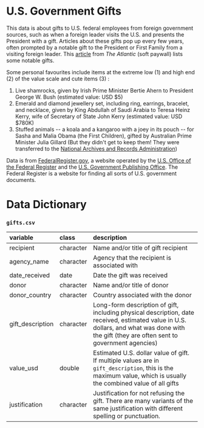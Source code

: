 # U.S. Government Gifts



This data is about gifts to U.S. federal employees from foreign government sources, such as when a foreign leader visits the U.S. and presents the President with a gift. Articles about these gifts pop up every few years, often prompted by a notable gift to the President or First Family from a visiting foreign leader. This [article](https://www.theatlantic.com/politics/archive/2016/02/the-unusual-gifts-given-to-presidents/462831/) from *The Atlantic* (soft paywall) lists some notable gifts.

Some personal favourites include items at the extreme low (1) and high end (2) of the value scale and cute items (3) :

1. Live shamrocks, given by Irish Prime Minister Bertie Ahern to President George W. Bush (estimated value: USD $5)
2. Emerald and diamond jewellery set, including ring, earrings, bracelet, and necklace, given by King Abdullah of Saudi Arabia to Teresa Heinz Kerry, wife of Secretary of State John Kerry (estimated value: USD $780K)
3. Stuffed animals -- a koala and a kangaroo with a joey in its pouch -- for Sasha and Malia Obama (the First Children), gifted by Australian Prime Minister Julia Gillard (But they didn't get to keep them! They were transferred to the [National Archives and Records Administration](https://en.wikipedia.org/wiki/National_Archives_and_Records_Administration))



Data is from [FederalRegister.gov](https://www.federalregister.gov/), a website operated by the [U.S. Office of the Federal Register](http://www.archives.gov/federal-register/) and the [U.S. Government Publishing Office](http://www.gpo.gov/). The Federal Register is a website for finding all sorts of U.S. government documents.



# Data Dictionary

### `gifts.csv`

| variable         | class     | description                                                  |
| :--------------- | :-------- | :----------------------------------------------------------- |
| recipient        | character | Name and/or title of gift recipient                          |
| agency_name      | character | Agency that the recipient is associated with                 |
| date_received    | date      | Date the gift was received                                   |
| donor            | character | Name and/or title of donor                                   |
| donor_country    | character | Country associated with the donor                            |
| gift_description | character | Long-form description of gift, including physical description, date received, estimated value in U.S. dollars, and what was done with the gift (they are often sent to government agencies) |
| value_usd        | double    | Estimated U.S. dollar value of gift. If multiple values are in `gift_description`, this is the maximum value, which is usually the combined value of all gifts |
| justification    | character | Justification for not refusing the gift. There are many variants of the same justification with different spelling or punctuation. |

